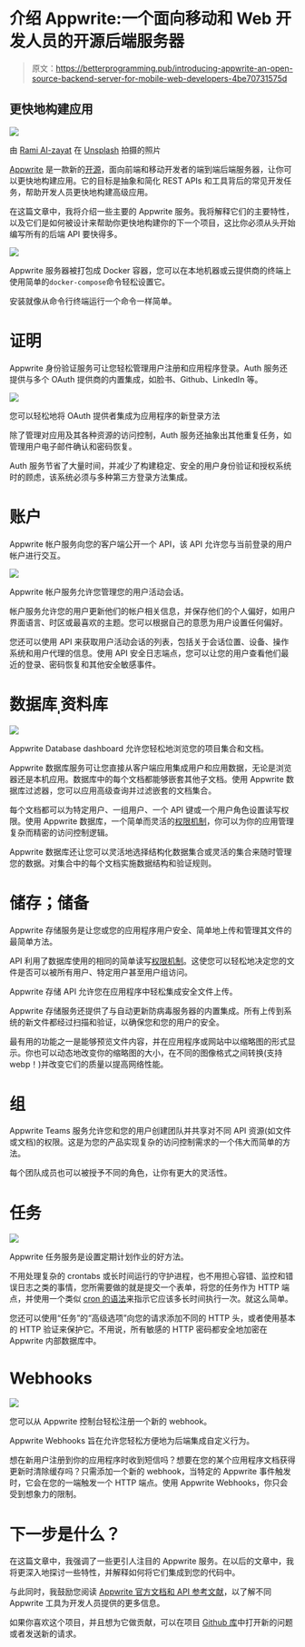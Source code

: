 # 介绍 Appwrite:一个面向移动和 Web 开发人员的开源后端服务器

> 原文：<https://betterprogramming.pub/introducing-appwrite-an-open-source-backend-server-for-mobile-web-developers-4be70731575d>

## 更快地构建应用

![](img/401a06f4f3eb247db65bc2e1ebfcc478.png)

由 [Rami Al-zayat](https://unsplash.com/@rami_alzayat?utm_source=unsplash&utm_medium=referral&utm_content=creditCopyText) 在 [Unsplash](https://unsplash.com/s/photos/apps?utm_source=unsplash&utm_medium=referral&utm_content=creditCopyText) 拍摄的照片

[Appwrite](https://appwrite.io) 是一款新的[开源](https://github.com/appwrite/appwrite)，面向前端和移动开发者的端到端后端服务器，让你可以更快地构建应用。它的目标是抽象和简化 REST APIs 和工具背后的常见开发任务，帮助开发人员更快地构建高级应用。

在这篇文章中，我将介绍一些主要的 Appwrite 服务。我将解释它们的主要特性，以及它们是如何被设计来帮助你更快地构建你的下一个项目，这比你必须从头开始编写所有的后端 API 要快得多。

![](img/56080489bf0d51395c1ea6759917bd89.png)

Appwrite 服务器被打包成 Docker 容器，您可以在本地机器或云提供商的终端上使用简单的`docker-compose`命令轻松设置它。

安装就像从命令行终端运行一个命令一样简单。

# 证明

Appwrite 身份验证服务可让您轻松管理用户注册和应用程序登录。Auth 服务还提供与多个 OAuth 提供商的内置集成，如脸书、Github、LinkedIn 等。

![](img/3246bbff3e7544e73a7223506d04502e.png)

您可以轻松地将 OAuth 提供者集成为应用程序的新登录方法

除了管理对应用及其各种资源的访问控制，Auth 服务还抽象出其他重复任务，如管理用户电子邮件确认和密码恢复。

Auth 服务节省了大量时间，并减少了构建稳定、安全的用户身份验证和授权系统时的顾虑，该系统必须与多种第三方登录方法集成。

# 账户

Appwrite 帐户服务向您的客户端公开一个 API，该 API 允许您与当前登录的用户帐户进行交互。

![](img/96fa88fb7c11fcf6981497be1d457456.png)

Appwrite 帐户服务允许您管理您的用户活动会话。

帐户服务允许您的用户更新他们的帐户相关信息，并保存他们的个人偏好，如用户界面语言、时区或最喜欢的主题。您可以根据自己的意愿为用户设置任何偏好。

您还可以使用 API 来获取用户活动会话的列表，包括关于会话位置、设备、操作系统和用户代理的信息。使用 API 安全日志端点，您可以让您的用户查看他们最近的登录、密码恢复和其他安全敏感事件。

# 数据库ˌ资料库

![](img/dc005efa4c306613f3937939528f8412.png)

Appwrite Database dashboard 允许您轻松地浏览您的项目集合和文档。

Appwrite 数据库服务可让您直接从客户端应用集成用户和应用数据，无论是浏览器还是本机应用。数据库中的每个文档都能够嵌套其他子文档。使用 Appwrite 数据库过滤器，您可以应用高级查询并过滤嵌套的文档集合。

每个文档都可以为特定用户、一组用户、一个 API 键或一个用户角色设置读写权限。使用 Appwrite 数据库，一个简单而灵活的[权限机制](https://appwrite.io/docs/permissions)，你可以为你的应用管理复杂而精密的访问控制逻辑。

Appwrite 数据库还让您可以灵活地选择结构化数据集合或灵活的集合来随时管理您的数据。对集合中的每个文档实施数据结构和验证规则。

# 储存；储备

Appwrite 存储服务是让您或您的应用程序用户安全、简单地上传和管理其文件的最简单方法。

API 利用了数据库使用的相同的简单读写[权限机制](https://appwrite.io/docs/permissions)。这使您可以轻松地决定您的文件是否可以被所有用户、特定用户甚至用户组访问。

Appwrite 存储 API 允许您在应用程序中轻松集成安全文件上传。

Appwrite 存储服务还提供了与自动更新防病毒服务器的内置集成。所有上传到系统的新文件都经过扫描和验证，以确保您和您的用户的安全。

最有用的功能之一是能够预览文件内容，并在应用程序或网站中以缩略图的形式显示。你也可以动态地改变你的缩略图的大小，在不同的图像格式之间转换(支持 webp！)并改变它们的质量以提高网络性能。

# 组

Appwrite Teams 服务允许您和您的用户创建团队并共享对不同 API 资源(如文件或文档)的权限。这是为您的产品实现复杂的访问控制需求的一个伟大而简单的方法。

每个团队成员也可以被授予不同的角色，让你有更大的灵活性。

# 任务

![](img/482c9cab9139e43487123fd1da0f5a20.png)

Appwrite 任务服务是设置定期计划作业的好方法。

不用处理复杂的 crontabs 或长时间运行的守护进程，也不用担心容错、监控和错误日志之类的事情，您所需要做的就是提交一个表单，将您的任务作为 HTTP 端点，并使用一个类似 [cron 的语法](https://en.wikipedia.org/wiki/Cron)来指示它应该多长时间执行一次。就这么简单。

您还可以使用“任务”的“高级选项”向您的请求添加不同的 HTTP 头，或者使用基本的 HTTP 验证来保护它。不用说，所有敏感的 HTTP 密码都安全地加密在 Appwrite 内部数据库中。

# Webhooks

![](img/ab9d5758bc53abdea25dc7e4be2e6420.png)

您可以从 Appwrite 控制台轻松注册一个新的 webhook。

Appwrite Webhooks 旨在允许您轻松方便地为后端集成自定义行为。

想在新用户注册到你的应用程序时收到短信吗？想要在您的某个应用程序文档获得更新时清除缓存吗？只需添加一个新的 webhook，当特定的 Appwrite 事件触发时，它会在您的一端触发一个 HTTP 端点。使用 Appwrite Webhooks，你只会受到想象力的限制。

# 下一步是什么？

在这篇文章中，我强调了一些更引人注目的 Appwrite 服务。在以后的文章中，我将更深入地探讨一些特性，并解释如何将它们集成到您的代码中。

与此同时，我鼓励您阅读 [Appwrite 官方文档和 API 参考文献](https://appwrite.io/docs)，以了解不同 Appwrite 工具为开发人员提供的更多信息。

如果你喜欢这个项目，并且想为它做贡献，可以在项目 [Github 库](https://github.com/appwrite/appwrite)中打开新的问题或者发送新的请求。